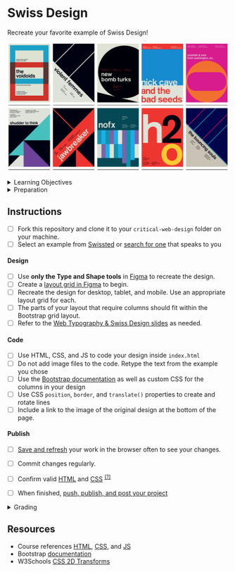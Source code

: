 
# Swiss Design

Recreate your favorite example of Swiss Design!

![swissted](assets/img/swissted.png)


<details>
<summary>Learning Objectives</summary>

Students who complete this assignment will be able to:

- List major themes and influences from modernist "Swiss" design movement.
- Explain essential processes of modern web design like responsive layouts, breakpoints, layout grids.
- Recreate a static design as a responsive web page using layout grids and Figma.
- Use HTML, CSS, JS to code a custom web page design.

</details>

<details>
<summary>Preparation</summary>

Complete the following to prepare for this assignment. See [Resources](#resources) for additional information as needed.

- [Figma Design Lessons](https://www.figma.com/resources/learn-design/lessons/)
- [Codecademy: CSS 4-1 Color](https://www.codecademy.com/learn/learn-css) (1-8)
- [Codecademy: CSS 5-1 Typography](https://www.codecademy.com/learn/learn-css) (1-19)

</details>



## Instructions

- [ ] Fork this repository and clone it to your `critical-web-design` folder on your machine.
- [ ] Select an example from [Swissted](https://www.swissted.com/) or [search for one](https://duckduckgo.com/?q=swiss+design+examples&iax=images&ia=images) that speaks to you

#### Design
- [ ] Use **only the Type and Shape tools** in [Figma](https://figma.com) to recreate the design.
- [ ] Create a [layout grid in Figma](https://help.figma.com/hc/en-us/articles/360040450513-Create-layout-grids-with-grids-columns-and-rows) to begin.
- [ ] Recreate the design for desktop, tablet, and mobile. Use an appropriate layout grid for each.
- [ ] The parts of your layout that require columns should fit within the Bootstrap grid layout.
- [ ] Refer to the [Web Typography & Swiss Design slides](https://docs.google.com/presentation/d/10cE33DrhL79NI6ypYxT8epK34e5a6ZE5j6Oj2Gk1krQ/edit#slide=id.g4f07d111a9_0_0) as needed.

#### Code
- [ ] Use HTML, CSS, and JS to code your design inside `index.html`
- [ ] Do not add image files to the code. Retype the text from the example you chose
- [ ] Use the [Bootstrap documentation](https://getbootstrap.com/docs/) as well as custom CSS for the columns in your design
- [ ] Use CSS `position`, `border`, and `translate()` properties to create and rotate lines
- [ ] Include a link to the image of the original design at the bottom of the page.

#### Publish
- [ ] [Save and refresh](https://github.com/omundy/learn-computing/blob/main/topics-keyboard-shortcuts.md#web-development-edit-save-refresh-loop) your work in the browser often to see your changes.
- [ ] Commit changes regularly.
- [ ] Confirm valid [HTML](https://validator.w3.org/) and [CSS](https://jigsaw.w3.org/css-validator/) <sup>[(?)](https://github.com/omundy/dig245-critical-web-design/blob/main/reference-sheets/css.md#css-validation)</sup>
- [ ] When finished, [push, publish, and post your project](https://docs.google.com/document/d/17U_zmzM_eML_qkG0PaOdDRcEk3YEmbiQ1TyNnbAM08k/edit#bookmark=id.8jryplv1i8a)





<details>
<summary>Grading</summary>

Refer to this [rubric](https://docs.google.com/document/d/1daQKCtPQCRhu2RhqHZbqBKVeJP7OcyCypLadfn14zBA/edit)

</details>




## Resources

- Course references [HTML](https://github.com/omundy/dig245-critical-web-design/blob/main/reference-sheets/html.md), [CSS](https://github.com/omundy/dig245-critical-web-design/blob/main/reference-sheets/css.md), and [JS](https://github.com/omundy/dig245-critical-web-design/blob/main/reference-sheets/javascript.md)
- Bootstrap [documentation](https://getbootstrap.com/docs/)
- W3Schools [CSS 2D Transforms](https://www.w3schools.com/Css/css3_2dtransforms.asp)

